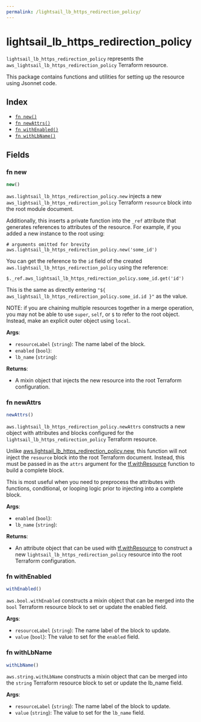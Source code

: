 ```yaml
---
permalink: /lightsail_lb_https_redirection_policy/
---
```


# lightsail_lb_https_redirection_policy

`lightsail_lb_https_redirection_policy` represents the `aws_lightsail_lb_https_redirection_policy` Terraform resource.



This package contains functions and utilities for setting up the resource using Jsonnet code.


## Index

* [`fn new()`](#fn-new)
* [`fn newAttrs()`](#fn-newattrs)
* [`fn withEnabled()`](#fn-withenabled)
* [`fn withLbName()`](#fn-withlbname)

## Fields

### fn new

```ts
new()
```


`aws.lightsail_lb_https_redirection_policy.new` injects a new `aws_lightsail_lb_https_redirection_policy` Terraform `resource`
block into the root module document.

Additionally, this inserts a private function into the `_ref` attribute that generates references to attributes of the
resource. For example, if you added a new instance to the root using:

    # arguments omitted for brevity
    aws.lightsail_lb_https_redirection_policy.new('some_id')

You can get the reference to the `id` field of the created `aws.lightsail_lb_https_redirection_policy` using the reference:

    $._ref.aws_lightsail_lb_https_redirection_policy.some_id.get('id')

This is the same as directly entering `"${ aws_lightsail_lb_https_redirection_policy.some_id.id }"` as the value.

NOTE: if you are chaining multiple resources together in a merge operation, you may not be able to use `super`, `self`,
or `$` to refer to the root object. Instead, make an explicit outer object using `local`.

**Args**:
  - `resourceLabel` (`string`): The name label of the block.
  - `enabled` (`bool`): 
  - `lb_name` (`string`): 

**Returns**:
- A mixin object that injects the new resource into the root Terraform configuration.


### fn newAttrs

```ts
newAttrs()
```


`aws.lightsail_lb_https_redirection_policy.newAttrs` constructs a new object with attributes and blocks configured for the `lightsail_lb_https_redirection_policy`
Terraform resource.

Unlike [aws.lightsail_lb_https_redirection_policy.new](#fn-lightsail_lb_https_redirection_policynew), this function will not inject the `resource`
block into the root Terraform document. Instead, this must be passed in as the `attrs` argument for the
[tf.withResource](https://github.com/tf-libsonnet/core/tree/main/docs#fn-withresource) function to build a complete block.

This is most useful when you need to preprocess the attributes with functions, conditional, or looping logic prior to
injecting into a complete block.

**Args**:
  - `enabled` (`bool`): 
  - `lb_name` (`string`): 

**Returns**:
  - An attribute object that can be used with [tf.withResource](https://github.com/tf-libsonnet/core/tree/main/docs#fn-withresource) to construct a new `lightsail_lb_https_redirection_policy` resource into the root Terraform configuration.


### fn withEnabled

```ts
withEnabled()
```

`aws.bool.withEnabled` constructs a mixin object that can be merged into the `bool`
Terraform resource block to set or update the enabled field.



**Args**:
  - `resourceLabel` (`string`): The name label of the block to update.
  - `value` (`bool`): The value to set for the `enabled` field.


### fn withLbName

```ts
withLbName()
```

`aws.string.withLbName` constructs a mixin object that can be merged into the `string`
Terraform resource block to set or update the lb_name field.



**Args**:
  - `resourceLabel` (`string`): The name label of the block to update.
  - `value` (`string`): The value to set for the `lb_name` field.
